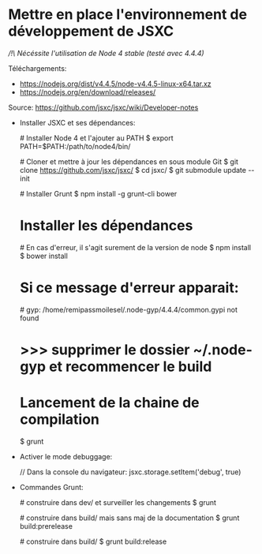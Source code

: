 # Mettre en place l'environnement de développement de JSXC

*/!\ Nécéssite l'utilisation de Node 4 stable (testé avec 4.4.4)*

Téléchargements:
* https://nodejs.org/dist/v4.4.5/node-v4.4.5-linux-x64.tar.xz
* https://nodejs.org/en/download/releases/

Source: https://github.com/jsxc/jsxc/wiki/Developer-notes

* Installer JSXC et ses dépendances:


    # Installer Node 4 et l'ajouter au PATH
    $ export PATH=$PATH:/path/to/node4/bin/

    # Cloner et mettre à jour les dépendances en sous module Git
    $ git clone https://github.com/jsxc/jsxc/
    $ cd jsxc/
    $ git submodule update --init

    # Installer Grunt
    $ npm install -g grunt-cli bower

    # Installer les dépendances
    # En cas d'erreur, il s'agit surement de la version de node
    $ npm install
    $ bower install

    # Si ce message d'erreur apparait:
    # gyp: /home/remipassmoilesel/.node-gyp/4.4.4/common.gypi not found
    #    >>> supprimer le dossier ~/.node-gyp et recommencer le build

    # Lancement de la chaine de compilation
    $ grunt

* Activer le mode debuggage:


    // Dans la console du navigateur:
    jsxc.storage.setItem('debug', true)

* Commandes Grunt:


    # construire dans dev/ et surveiller les changements
    $ grunt

    # construire dans build/ mais sans maj de la documentation
    $ grunt build:prerelease

    # construire dans build/
    $ grunt build:release



